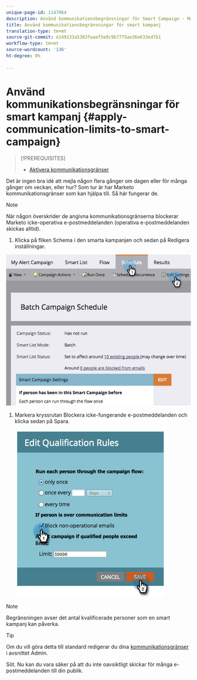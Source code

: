 ```yaml
---
unique-page-id: 1147064
description: Använd kommunikationsbegränsningar för Smart Campaign - Marketo Docs - Produktdokumentation
title: Använd kommunikationsbegränsningar för smart kampanj
translation-type: tm+mt
source-git-commit: e149133a5383faaef5e9c9b7775ae36e633ed7b1
workflow-type: tm+mt
source-wordcount: '136'
ht-degree: 0%

---
```



# Använd kommunikationsbegränsningar för smart kampanj {#apply-communication-limits-to-smart-campaign}

>[!PREREQUISITES]
>
>* [Aktivera kommunikationsgränser](../../../../product-docs/administration/email-setup/enable-communication-limits.md)

>



Det är ingen bra idé att mejla någon flera gånger om dagen eller för många gånger om veckan, eller hur? Som tur är har Marketo kommunikationsgränser som kan hjälpa till. Så här fungerar de.

>[!NOTE]
>
>När någon överskrider de angivna kommunikationsgränserna blockerar Marketo icke-operativa e-postmeddelanden (operativa e-postmeddelanden skickas alltid).

1. Klicka på fliken Schema i den smarta kampanjen och sedan på Redigera inställningar.

![](assets/programeditsettings-hands-1.png)

1. Markera kryssrutan Blockera icke-fungerande e-postmeddelanden och klicka sedan på Spara.

   ![](assets/apply-communication-limits-to-smart-campaign.png)

>[!NOTE]
>
>Begränsningen avser det antal kvalificerade personer som en smart kampanj kan påverka.

>[!TIP]
>
>Om du vill göra detta till standard redigerar du dina [kommunikationsgränser](../../../../product-docs/administration/email-setup/enable-communication-limits.md) i avsnittet Admin.

Söt. Nu kan du vara säker på att du inte oavsiktligt skickar för många e-postmeddelanden till din publik.